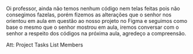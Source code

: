 Oi professor, ainda não temos nenhum código nem telas feitas pois não consegimos fazelas, porém fizemos as alterações que o senhor nos orientou em aula em questão ao nosso projeto no Figma e seguimos como base o mesmo que o senhor mostrou em aula, iremos conversar com o senhor a respeito dos códigos na próxima aula, agredeço a compreensão.

Att: Project Tasks List Members
